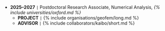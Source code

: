 - **2025–2027** <code>&#124;</code> Postdoctoral Research Associate, Numerical Analysis, *{% include universities/oxford.md %}*
    - **PROJECT** <code>&#124;</code> {% include organisations/geofem/long.md %}
    - **ADVISOR** <code>&#124;</code> {% include collaborators/kaibo/short.md %}